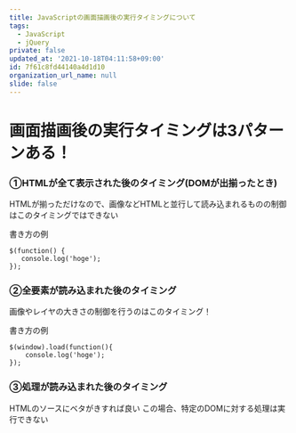 ```yaml
---
title: JavaScriptの画面描画後の実行タイミングについて
tags:
  - JavaScript
  - jQuery
private: false
updated_at: '2021-10-18T04:11:58+09:00'
id: 7f61c8fd44140a4d1d10
organization_url_name: null
slide: false
---
```

# 画面描画後の実行タイミングは3パターンある！

### ①HTMLが全て表示された後のタイミング(DOMが出揃ったとき)
HTMLが揃っただけなので、画像などHTMLと並行して読み込まれるものの制御はこのタイミングではできない

書き方の例

```
$(function() {
   console.log('hoge');
});
```

### ②全要素が読み込まれた後のタイミング
画像やレイヤの大きさの制御を行うのはこのタイミング！

書き方の例

```
$(window).load(function(){
    console.log('hoge');
});
```

### ③処理が読み込まれた後のタイミング
HTMLのソースにベタがきすれば良い
この場合、特定のDOMに対する処理は実行できない

